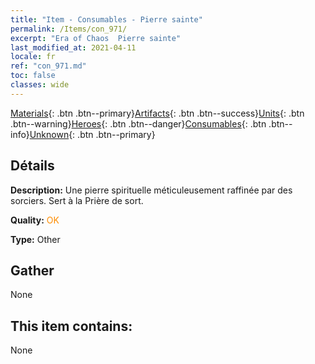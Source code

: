 ```yaml
---
title: "Item - Consumables - Pierre sainte"
permalink: /Items/con_971/
excerpt: "Era of Chaos  Pierre sainte"
last_modified_at: 2021-04-11
locale: fr
ref: "con_971.md"
toc: false
classes: wide
---
```

 [Materials](/fr/Items/){: .btn .btn--primary}[Artifacts](/fr/Items/Artifacts/){: .btn .btn--success}[Units](/fr/Items/Units/){: .btn .btn--warning}[Heroes](/fr/Items/Heroes/){: .btn .btn--danger}[Consumables](/fr/Items/Consumables/){: .btn .btn--info}[Unknown](/fr/Items/Unknown/){: .btn .btn--primary}

## Détails
 **Description:** Une pierre spirituelle méticuleusement raffinée par des sorciers. Sert à la Prière de sort.

 **Quality:** <span style="color: #FF8C00">OK</span>

 **Type:** Other

## Gather

  None

## This item contains:

  None

